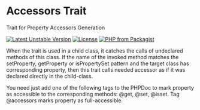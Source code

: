 # Accessors Trait

Trait for Property Accessors Generation

[![Latest Unstable Version](https://poser.pugx.org/selikhovleonid/accessors-trait/v/unstable)](https://packagist.org/packages/selikhovleonid/accessors-trait)
[![License](https://poser.pugx.org/selikhovleonid/accessors-trait/license)](https://packagist.org/packages/selikhovleonid/accessors-trait)
[![PHP from Packagist](https://img.shields.io/packagist/php-v/selikhovleonid/accessors-trait.svg)](https://packagist.org/packages/selikhovleonid/accessors-trait)

When the trait is used in a child class, it catches the calls of undeclared methods 
of this class. If the name of the invoked method matches the setProperty, getProperty 
or isPropertySet pattern and the target class has corresponding property, then 
this trait calls needed accessor as if it was declared directly in the child-class.


You need just add one of the following tags to the PHPDoc to mark property as 
accessible to the corresponding methods: @get, @set, @isset. Tag @accessors marks
property as full-accessible.